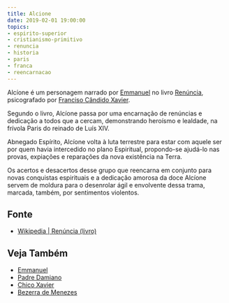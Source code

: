 ```yaml
---
title: Alcione
date: 2019-02-01 19:00:00
topics: 
- espirito-superior
- cristianismo-primitivo
- renuncia
- historia
- paris
- franca
- reencarnacao
---
```


Alcíone é um personagem narrado por [Emmanuel](../emmanuel) no livro
[Renúncia](/livros/renuncia), psicografado por [Franciso Cândido Xavier](../chico-xavier).

Segundo o livro, Alcíone passa por uma encarnação de renúncias e dedicação a
todos que a cercam, demonstrando heroísmo e lealdade, na frívola Paris do
reinado de Luís XIV. 

Abnegado Espírito, Alcíone volta à luta terrestre para estar com aquele ser por
quem havia intercedido no plano Espiritual, propondo-se ajudá-lo nas provas,
expiações e reparações da nova existência na Terra. 

Os acertos e desacertos desse grupo que reencarna em conjunto para novas
conquistas espirituais e a dedicação amorosa da doce Alcíone servem de moldura
para o desenrolar ágil e envolvente dessa trama, marcada, também, por
sentimentos violentos.

## Fonte
* [Wikipedia | Renúncia (livro)](https://pt.wikipedia.org/wiki/Ren%C3%BAncia_(livro))

## Veja Também
* [Emmanuel](../emmanuel)
* [Padre Damiano](../padre-damiano)
* [Chico Xavier](../chico-xavier)
* [Bezerra de Menezes](../bezerra-de-menezes)

